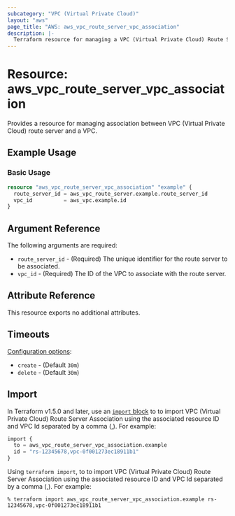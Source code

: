```yaml
---
subcategory: "VPC (Virtual Private Cloud)"
layout: "aws"
page_title: "AWS: aws_vpc_route_server_vpc_association"
description: |-
  Terraform resource for managing a VPC (Virtual Private Cloud) Route Server Association.
---
```

# Resource: aws_vpc_route_server_vpc_association

  Provides a resource for managing association between VPC (Virtual Private Cloud) route server and a VPC.

## Example Usage

### Basic Usage

```terraform
resource "aws_vpc_route_server_vpc_association" "example" {
  route_server_id = aws_vpc_route_server.example.route_server_id
  vpc_id          = aws_vpc.example.id
}
```

## Argument Reference

The following arguments are required:

* `route_server_id` - (Required) The unique identifier for the route server to be associated.
* `vpc_id` - (Required) The ID of the VPC to associate with the route server.

## Attribute Reference

This resource exports no additional attributes.

## Timeouts

[Configuration options](https://developer.hashicorp.com/terraform/language/resources/syntax#operation-timeouts):

* `create` - (Default `30m`)
* `delete` - (Default `30m`)

## Import

In Terraform v1.5.0 and later, use an [`import` block](https://developer.hashicorp.com/terraform/language/import) to  to import VPC (Virtual Private Cloud) Route Server Association using the associated resource ID and VPC Id separated by a comma (,). For example:

```terraform
import {
  to = aws_vpc_route_server_vpc_association.example
  id = "rs-12345678,vpc-0f001273ec18911b1"
}
```

Using `terraform import`, to  to import VPC (Virtual Private Cloud) Route Server Association using the associated resource ID and VPC Id separated by a comma (,). For example:

```console
% terraform import aws_vpc_route_server_vpc_association.example rs-12345678,vpc-0f001273ec18911b1
```
